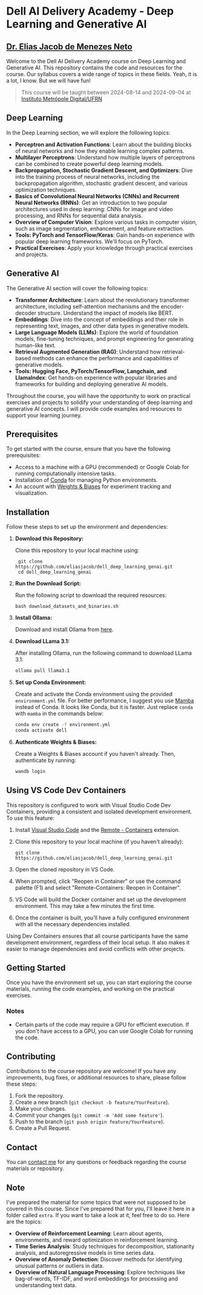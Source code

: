 # Dell AI Delivery Academy - Deep Learning and Generative AI
## [Dr. Elias Jacob de Menezes Neto](https://docente.ufrn.br/elias.jacob)
Welcome to the Dell AI Delivery Academy course on Deep Learning and Generative AI. This repository contains the code and resources for the course. Our syllabus covers a wide range of topics in these fields. Yeah, it is a lot, I know. But we will have fun!

> This course will be taught between 2024-08-14 and 2024-09-04 at [Instituto Metrópole Digital/UFRN](https://portal.imd.ufrn.br/portal/)

## Deep Learning

In the Deep Learning section, we will explore the following topics:

- **Perceptron and Activation Functions**: Learn about the building blocks of neural networks and how they enable learning complex patterns.
- **Multilayer Perceptrons**: Understand how multiple layers of perceptrons can be combined to create powerful deep learning models.
- **Backpropagation, Stochastic Gradient Descent, and Optimizers**: Dive into the training process of neural networks, including the backpropagation algorithm, stochastic gradient descent, and various optimization techniques.
- **Basics of Convolutional Neural Networks (CNNs) and Recurrent Neural Networks (RNNs)**: Get an introduction to two popular architectures used in deep learning: CNNs for image and video processing, and RNNs for sequential data analysis.
- **Overview of Computer Vision**: Explore various tasks in computer vision, such as image segmentation, enhancement, and feature extraction.
- **Tools: PyTorch and TensorFlow/Keras**: Gain hands-on experience with popular deep learning frameworks. We'll focus on PyTorch.
- **Practical Exercises**: Apply your knowledge through practical exercises and projects.

## Generative AI

The Generative AI section will cover the following topics:

- **Transformer Architecture**: Learn about the revolutionary transformer architecture, including self-attention mechanisms and the encoder-decoder structure. Understand the impact of models like BERT.
- **Embeddings**: Dive into the concept of embeddings and their role in representing text, images, and other data types in generative models.
- **Large Language Models (LLMs)**: Explore the world of foundation models, fine-tuning techniques, and prompt engineering for generating human-like text.
- **Retrieval Augmented Generation (RAG)**: Understand how retrieval-based methods can enhance the performance and capabilities of generative models.
- **Tools: Hugging Face, PyTorch/TensorFlow, Langchain, and LlamaIndex**: Get hands-on experience with popular libraries and frameworks for building and deploying generative AI models.

Throughout the course, you will have the opportunity to work on practical exercises and projects to solidify your understanding of deep learning and generative AI concepts. I will provide code examples and resources to support your learning journey.

## Prerequisites

To get started with the course, ensure that you have the following prerequisites:

- Access to a machine with a GPU (recommended) or Google Colab for running computationally intensive tasks.
- Installation of [Conda](https://docs.conda.io/projects/conda/en/latest/user-guide/install/index.html) for managing Python environments.
- An account with [Weights & Biases](https://wandb.ai/) for experiment tracking and visualization.

## Installation

Follow these steps to set up the environment and dependencies:

1. **Download this Repository:**

   Clone this repository to your local machine using:

   ```shell
    git clone https://github.com/eliasjacob/dell_deep_learning_genai.git
    cd dell_deep_learning_genai
    ```

2. **Run the Download Script:**

   Run the following script to download the required resources:

   ```shell
   bash download_datasets_and_binaries.sh
   ```

3. **Install Ollama:**

   Download and install Ollama from [here](https://ollama.com/download).

4. **Download LLama 3.1:**

   After installing Ollama, run the following command to download LLama 3.1:

   ```bash
   ollama pull llama3.1
   ```

5. **Set up Conda Environment:**

   Create and activate the Conda environment using the provided `environment.yml` file. For better performance, I suggest you use [Mamba](https://mamba.readthedocs.io/en/latest/installation/mamba-installation.html) instead of Conda. It looks like Conda, but it is faster. Just replace `conda` with `mamba` in the commands below:

   ```bash
   conda env create -f environment.yml
   conda activate dell
   ```

6. **Authenticate Weights & Biases:**

   Create a Weights & Biases account if you haven't already. Then, authenticate by running:

   ```bash
   wandb login
   ```

## Using VS Code Dev Containers

This repository is configured to work with Visual Studio Code Dev Containers, providing a consistent and isolated development environment. To use this feature:

1. Install [Visual Studio Code](https://code.visualstudio.com/) and the [Remote - Containers](https://marketplace.visualstudio.com/items?itemName=ms-vscode-remote.remote-containers) extension.

2. Clone this repository to your local machine (if you haven't already):

   ```shell
   git clone https://github.com/eliasjacob/dell_deep_learning_genai.git
   ```

3. Open the cloned repository in VS Code.

4. When prompted, click "Reopen in Container" or use the command palette (F1) and select "Remote-Containers: Reopen in Container".

5. VS Code will build the Docker container and set up the development environment. This may take a few minutes the first time.

6. Once the container is built, you'll have a fully configured environment with all the necessary dependencies installed.

Using Dev Containers ensures that all course participants have the same development environment, regardless of their local setup. It also makes it easier to manage dependencies and avoid conflicts with other projects.

## Getting Started

Once you have the environment set up, you can start exploring the course materials, running the code examples, and working on the practical exercises.

### Notes

- Certain parts of the code may require a GPU for efficient execution. If you don't have access to a GPU, you can use Google Colab for running the code.

## Contributing

Contributions to the course repository are welcome! If you have any improvements, bug fixes, or additional resources to share, please follow these steps:

1. Fork the repository.
2. Create a new branch (`git checkout -b feature/YourFeature`).
3. Make your changes.
4. Commit your changes (`git commit -m 'Add some feature'`).
5. Push to the branch (`git push origin feature/YourFeature`).
6. Create a Pull Request.

## Contact

You can [contact me](elias.jacob@ufrn.br) for any questions or feedback regarding the course materials or repository.


## Note

I've prepared the material for some topics that were not supposed to be covered in this course. Since I've prepared that for you, I'll leave it here in a folder called `extra`. If you want to take a look at it, feel free to do so. Here are the topics:

- **Overview of Reinforcement Learning**: Learn about agents, environments, and reward optimization in reinforcement learning.
- **Time Series Analysis**: Study techniques for decomposition, stationarity analysis, and autoregressive models in time series data.
- **Overview of Anomaly Detection**: Discover methods for identifying unusual patterns or outliers in data.
- **Overview of Natural Language Processing**: Explore techniques like bag-of-words, TF-IDF, and word embeddings for processing and understanding text data.
